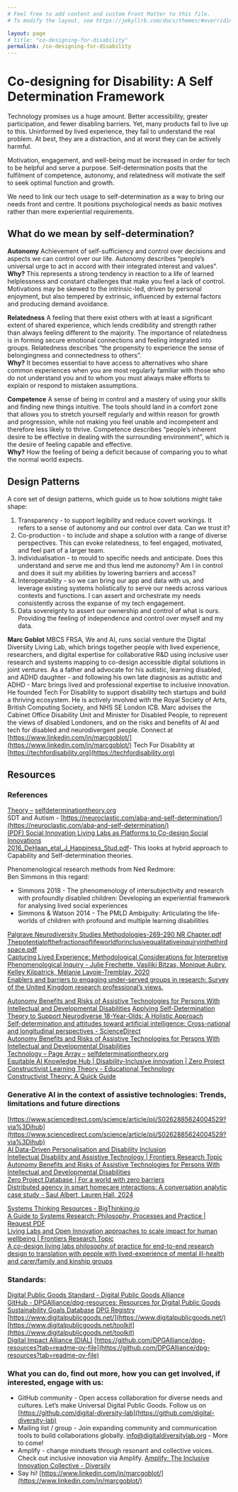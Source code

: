 ```yaml
---
# Feel free to add content and custom Front Matter to this file.
# To modify the layout, see https://jekyllrb.com/docs/themes/#overriding-theme-defaults

layout: page
# title: "co-designing-for-disability"
permalink: /co-designing-for-disability
---
```


<!-- ## Ensuring digital technology can serve the underserved through lived experience and understanding overlooked needs in their environment -->

# Co-designing for Disability: A Self Determination Framework

Technology promises us a huge amount. Better accessibility, greater participation, and fewer disabling barriers. Yet, many products fail to live up to this. Uninformed by lived experience, they fail to understand the real problem. At best, they are a distraction, and at worst they can be actively harmful.

Motivation, engagement, and well-being must be increased in order for tech to be helpful and serve a purpose. Self-determination posits that the fulfilment of competence, autonomy, and relatedness will motivate the self to seek optimal function and growth.

We need to link our tech usage to self-determination as a way to bring our needs front and centre. It positions psychological needs as basic motives rather than mere experiential requirements.

## What do we mean by self-determination?

**Autonomy**
Achievement of self-sufficiency and control over decisions and aspects we can control over our life. Autonomy describes “people’s universal urge to act in accord with their integrated interest and values”.  
**Why?** This represents a strong tendency in reaction to a life of learned helplessness and constant challenges that make you feel a lack of control. Motivations may be skewed to the intrinsic-led, driven by personal enjoyment, but also tempered by extrinsic, influenced by external factors and producing demand avoidance.

**Relatedness**
A feeling that there exist others with at least a significant extent of shared experience, which lends credibility and strength rather than always feeling different to the majority. The importance of relatedness is in forming secure emotional connections and feeling integrated into groups. Relatedness describes “the propensity to experience the sense of belongingness and connectedness to others”.  
**Why?** It becomes essential to have access to alternatives who share common experiences when you are most regularly familiar with those who do not understand you and to whom you must always make efforts to explain or respond to mistaken assumptions.

**Competence**
A sense of being in control and a mastery of using your skills and finding new things intuitive. The tools should land in a comfort zone that allows you to stretch yourself regularly and within reason for growth and progression, while not making you feel unable and incompetent and therefore less likely to thrive. Competence describes “people’s inherent desire to be effective in dealing with the surrounding environment”, which is the desire of feeling capable and effective.  
**Why?** How the feeling of being a deficit because of comparing you to what the normal world expects.

## Design Patterns

A core set of design patterns, which guide us to how solutions might take shape:

1. Transparency \- to support legibility and reduce covert workings. It refers to a sense of autonomy and our control over data. Can we trust it?  
2. Co-production \- to include and shape a solution with a range of diverse perspectives. This can evoke relatedness, to feel engaged, motivated, and feel part of a larger team.  
3. Individualisation \- to mould to specific needs and anticipate. Does this understand and serve me and thus lend me autonomy? Am I in control and does it suit my abilities by lowering barriers and access?  
4. Interoperability \- so we can bring our app and data with us, and leverage existing systems holistically to serve our needs across various contexts and functions. I can assert and orchestrate my needs consistently across the expanse of my tech engagement.
5. Data sovereignty to assert our ownership and control of what is ours. Providing the feeling of independence and control over myself and my data.

**Marc Goblot** MBCS FRSA, We and AI, runs social venture the Digital Diversity Living Lab, which brings together people with lived experience, researchers, and digital expertise for collaborative R\&D using inclusive user research and systems mapping to co-design accessible digital solutions in joint ventures. As a father and advocate for his autistic, learning disabled, and ADHD daughter \- and following his own late diagnosis as autistic and ADHD \- Marc brings lived and professional expertise to inclusive innovation. He founded Tech For Disability to support disability tech startups and build a thriving ecosystem. He is actively involved with the Royal Society of Arts, British Computing Society, and NHS SE London ICB. Marc advises the Cabinet Office Disability Unit and Minister for Disabled People, to represent the views of disabled Londoners, and on the risks and benefits of AI and tech for disabled and neurodivergent people. 
Connect at [https://www.linkedin.com/in/marcgoblot/](https://www.linkedin.com/in/marcgoblot/)
Tech For Disability at [https://techfordisability.org](https://techfordisability.org)

## Resources

### References

[Theory –](https://selfdeterminationtheory.org/theory/) [selfdeterminationtheory.org](http://selfdeterminationtheory.org)  
SDT and Autism \- [https://neuroclastic.com/aba-and-self-determination/](https://neuroclastic.com/aba-and-self-determination/)  
[(PDF) Social Innovation Living Labs as Platforms to Co-design Social Innovations](https://www.researchgate.net/publication/340391475_Social_Innovation_Living_Labs_as_Platforms_to_Co-design_Social_Innovations)  
[2016\_DeHaan\_etal\_J\_Happiness\_Stud.pdf](https://drive.google.com/file/d/17NJJg4aPpLBi158oooc5jGA_zEAgP3tg/view?usp=drive_link)\- This looks at hybrid approach to Capability and Self-determination theories.

Phenomenological research methods from Ned Redmore:  
Ben Simmons in this regard:

* Simmons 2018 \- The phenomenology of intersubjectivity and research with profoundly disabled children: Developing an experiential framework for analysing lived social experiences  
* Simmons & Watson 2014 \- The PMLD Ambiguity: Articulating the life-worlds of children with profound and multiple learning disabilities

[Palgrave Neurodiversity Studies Methodologies-269-290 NR Chapter.pdf](https://drive.google.com/file/d/1qFlnYxn6hwEZU-dNU_rPtXsKHAoD3JWv/view?usp=drive_link)  
[Thepotentialofthefractionsoflifeworldforinclusivequalitativeinquiryinthethirdspace.pdf](https://drive.google.com/file/d/1aVYkNTd_OZ1wJve8fSExBlAjcU8MTByW/view?usp=drive_link)  
[Capturing Lived Experience: Methodological Considerations for Interpretive Phenomenological Inquiry \- Julie Frechette, Vasiliki Bitzas, Monique Aubry, Kelley Kilpatrick, Mélanie Lavoie-Tremblay, 2020](https://journals.sagepub.com/doi/full/10.1177/1609406920907254)  
[Enablers and barriers to engaging under-served groups in research: Survey of the United Kingdom research professional’s views.](https://openresearch.nihr.ac.uk/articles/3-37)

[Autonomy Benefits and Risks of Assistive Technologies for Persons With Intellectual and Developmental Disabilities](https://www.frontiersin.org/journals/public-health/articles/10.3389/fpubh.2018.00296/full)
[Applying Self-Determination Theory to Support Neurodiverse 18-Year-Olds: A Holistic Approach](https://docs.google.com/document/d/1weW_rNypNWWNLCD8SUm_4FdiKRgVpXyUXQsf8dcHNXc/edit?usp=drive_link)  
[Self-determination and attitudes toward artificial intelligence: Cross-national and longitudinal perspectives \- ScienceDirect](https://www.sciencedirect.com/science/article/pii/S0736585323000771?via%3Dihub)  
[Autonomy Benefits and Risks of Assistive Technologies for Persons With Intellectual and Developmental Disabilities](https://www.frontiersin.org/journals/public-health/articles/10.3389/fpubh.2018.00296/full)  
[Technology – Page Array –](https://selfdeterminationtheory.org/research/technology/) [selfdeterminationtheory.org](http://selfdeterminationtheory.org)  
[Equitable AI Knowledge Hub | Disability-Inclusive innovation | Zero Project](https://zeroproject.org/tools/artifical-intelligence/equitable-ai-knowledge-hub)  
[Constructivist Learning Theory \- Educational Technology](https://educationaltechnology.net/constructivist-learning-theory/)  
[Constructivist Theory: A Quick Guide](https://dovetail.com/research/constructivist-theory/)

### Generative AI in the context of assistive technologies: Trends, limitations and future directions

[https://www.sciencedirect.com/science/article/pii/S0262885624004529?via%3Dihub](https://www.sciencedirect.com/science/article/pii/S0262885624004529?via%3Dihub)  
[AI Data-Driven Personalisation and Disability Inclusion](https://www.frontiersin.org/journals/artificial-intelligence/articles/10.3389/frai.2020.571955/full)  
[Intellectual Disability and Assistive Technology | Frontiers Research Topic](https://www.frontiersin.org/research-topics/6246/intellectual-disability-and-assistive-technology/magazine)  
[Autonomy Benefits and Risks of Assistive Technologies for Persons With Intellectual and Developmental Disabilities](https://www.frontiersin.org/journals/public-health/articles/10.3389/fpubh.2018.00296/full)  
[Zero Project Database | For a world with zero barriers](https://zeroproject.org/tools/zero-project-database)  
[Distributed agency in smart homecare interactions: A conversation analytic case study \- Saul Albert, Lauren Hall, 2024](https://journals.sagepub.com/doi/10.1177/17504813241267059)

[Systems Thinking Resources \- BigThinking.io](https://bigthinking.io/systems-thinking-resources/)  
[A Guide to Systems Research: Philosophy, Processes and Practice | Request PDF](https://www.researchgate.net/publication/321539909_A_Guide_to_Systems_Research_Philosophy_Processes_and_Practice)  
[Living Labs and Open Innovation approaches to scale impact for human wellbeing | Frontiers Research Topic](https://www.frontiersin.org/research-topics/20968/living-labs-and-open-innovation-approaches-to-scale-impact-for-human-wellbeing/magazine)  
[A co-design living labs philosophy of practice for end-to-end research design to translation with people with lived-experience of mental ill-health and carer/family and kinship groups](https://www.frontiersin.org/journals/public-health/articles/10.3389/fpubh.2023.1206620/full)

### Standards:

[Digital Public Goods Standard \- Digital Public Goods Alliance](https://www.digitalpublicgoods.net/standard)  
[GitHub \- DPGAlliance/dpg-resources: Resources for Digital Public Goods](https://github.com/DPGAlliance/dpg-resources)  
[Sustainability Goals Database](https://embeddingproject.org/goals-database/)
[DPG Registry](https://www.digitalpublicgoods.net/registry)  
[https://www.digitalpublicgoods.net/](https://www.digitalpublicgoods.net/)  
[https://www.digitalpublicgoods.net/toolkit](https://www.digitalpublicgoods.net/toolkit)  
[Digital Impact Alliance (DIAL)](https://dial.global/)
[https://github.com/DPGAlliance/dpg-resources?tab=readme-ov-file](https://github.com/DPGAlliance/dpg-resources?tab=readme-ov-file)

### What you can do, find out more, how you can get involved, if interested, engage with us:

* GitHub community \- Open access collaboration for diverse needs and cultures. Let’s make Universal Digital Public Goods. Follow us on [https://github.com/digital-diversity-lab](https://github.com/digital-diversity-lab)
* Mailing list / group \- Join expanding community and communication tools to build collaborations globally. [info@digitaldiversitylab.org](mailto:info@digitaldiversitylab.org) \- More to come\!  
* Amplify \- change mindsets through resonant and collective voices. Check out inclusive innovation via Amplify. [Amplify: The Inclusive Innovation Collective \- Diversily](https://www.diversily.com/amplify/)
* Say hi\! [https://www.linkedin.com/in/marcgoblot/](https://www.linkedin.com/in/marcgoblot/)
